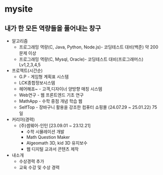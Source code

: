 # mysite
## 내가 한 모든 역량들을 풀어내는 창구
* 알고리즘
  * 프로그래밍 역량(C, Java, Python, Node.js)- 코딩테스트 대비(백준) 약 200문제 이상
  * 프로그래밍 역량(C, Mysql, Oracle)- 코딩테스트 대비(프로그래머스) Lv1,2,3,4,5
* 프로젝트(시간순) 
  * G.P - 게임형 계획표 시스템
  * LCK종합정보시스템
  * 헤어해죠~ - 고객,디자이너 양방향 매칭 시스템
  * Web연구 - 웹 프론트엔드 기초 연구
  * MathApp - 수학 중점 개념 학습 웹
  * SelfTop - 장바구니 활용을 강조한 컴퓨터 쇼핑몰 (24.07.29 ~ 25.01.22) 75일
* 커리어(경력)
  * (주)셈웨어-인턴 [23.09.01 ~ 23.12.21]
    * 수학 시뮬레이션 개발
    * Math Question Maker
    * Algeomath 3D, kid 3D 유지보수
    * 웹 디지털 교과서 콘텐츠 제작
* 내소개
  * 수상경력 추가
  * 교육 수강 및 수상 경력
